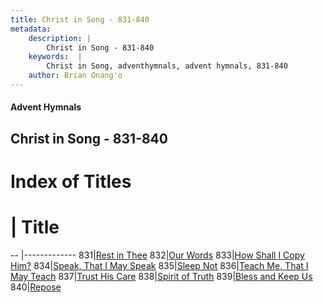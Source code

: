 ```yaml
---
title: Christ in Song - 831-840
metadata:
    description: |
        Christ in Song - 831-840
    keywords:  |
        Christ in Song, adventhymnals, advent hymnals, 831-840
    author: Brian Onang'o
---
```


#### Advent Hymnals
## Christ in Song - 831-840

# Index of Titles
# | Title                        
-- |-------------
831|[Rest in Thee](/christ-in-song/801-900/831-840/Rest-in-Thee)
832|[Our Words](/christ-in-song/801-900/831-840/Our-Words)
833|[How Shall I Copy Him?](/christ-in-song/801-900/831-840/How-Shall-I-Copy-Him)
834|[Speak, That I May Speak](/christ-in-song/801-900/831-840/Speak,-That-I-May-Speak)
835|[Sleep Not](/christ-in-song/801-900/831-840/Sleep-Not)
836|[Teach Me, That I May Teach](/christ-in-song/801-900/831-840/Teach-Me,-That-I-May-Teach)
837|[Trust His Care](/christ-in-song/801-900/831-840/Trust-His-Care)
838|[Spirit of Truth](/christ-in-song/801-900/831-840/Spirit-of-Truth)
839|[Bless and Keep Us](/christ-in-song/801-900/831-840/Bless-and-Keep-Us)
840|[Repose](/christ-in-song/801-900/831-840/Repose)